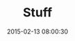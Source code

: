 ---
layout: post
title:  "Stuff"
number: "45"
date:   2015-02-13 08:00:30
large-image: "https://farm8.staticflickr.com/7419/16339840560_8c89397001_k.jpg"
---
